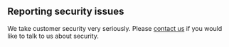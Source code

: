 <!-- post: -->


## Reporting security issues

We take customer security very seriously. Please [contact us](mailto:hello@cloud66.com) if you would like to talk to us about security.
